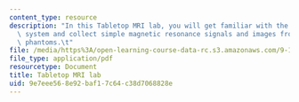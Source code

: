 ```yaml
---
content_type: resource
description: "In this Tabletop MRI lab, you will get familiar with the portable MRI\
  \ system and collect simple magnetic resonance signals and images from water-containing\
  \ phantoms.\t"
file: /media/https%3A/open-learning-course-data-rc.s3.amazonaws.com/9-123-neurotechnology-in-action-fall-2014/9e7eee568e92baf17c64c38d7068828e_MIT9_123F14_Lab9.pdf
file_type: application/pdf
resourcetype: Document
title: Tabletop MRI lab
uid: 9e7eee56-8e92-baf1-7c64-c38d7068828e
---
```

